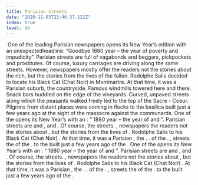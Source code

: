 ```yaml
---
title: Parisian streets
date: "2020-11-03T23:46:37.121Z"
index: true
level: 90
---
```


<Tabs>
<Box title="reading"  isJustify={true}>
 &nbsp;One of the <T translate="ведущих">leading</t> <T translate="Парижских">Parisian</t> <T translate="газет">newspapers</t> opens its New Year’s <T translate="выпуск">edition</t> with an <T translate="неожиданным">unexpected</t><T translate="заголовком">headline</t>: “<T translate="Прощай">Goodbye</t> 1880 year – the year of <T translate="нищеты">poverty</t> and <T translate="бесстыдства">impudicity</t>”. Parisian streets are <T translate="полно">full of</t> <T translate="бродяг">vagabonds</t> and <T translate="нищих">beggars</t>, <T translate="карманников">pickpockets</t> and <T translate="проституток">prostitutes</t>. Of course, <T translate="роскошные">luxury</t> <T translate="экипажи">carriages</t> <T translate="разъезжают">are driving</t> <T translate="по">along</t> the <T translate="тем же">same</t> streets. <T translate="Однако">However</t>, newspapers <T translate="по большей части">mostly</t> <T translate="предлагают">offer</t> the readers not the stories about <T translate="богатых">the rich</t>, but the stories from the lives of the <T translate="падших">fallen</t>. Rodolphe Salis <T translate="решил">decided</t> to <T translate="поселить">locate</t> his Black Cat (Chat Noir) <T translate="на Монмартре">in Montmartre</t>. At that time, it was a Parisian <T translate="окраина">suburb</t>, the <T translate="сельская местность">countryside</t>. <T translate="Знаменитые">Famous</t> <T translate=" ветряные мельницы">windmills</t> <T translate="высились">towered</t> <T translate="тут и там">here and there</t>. <T translate="Забегаловки">Snack bars</t> <T translate="ютились">huddled</t> <T translate="на краю">on the edge </t> of the <T translate="виноградников">vineyards</t>. <T translate="Кривые">Curved</t>, <T translate="немощеные">unpaved</t> streets <T translate="по которым">along which</t> the <T translate="крестьяне">peasants</t> <T translate="свободно разгуливали">walked freely</t> <T translate="вели на вершину">led to the top</t> of the <T translate="Сакре-Кер">Sacre - Coeur</t>. <T translate="Богомольцы">Pilgrims</t> <T translate="из дальних мест">from distant places</t> <T translate="стекались">were coming in flocks</t> to the <T translate="базилике">basilica</t> built just a few years ago <T translate="на месте">at the sight</t> of the <T translate="кровавой расправы">massacre</t> <T translate="над коммунарами">against the communards</t>.</Box>
 <Box title="Exercise">
One of the <CompleteText answer="leading" placeholder="ведущих"/>  <CompleteText answer="Parisian" placeholder="парижских"/>  <CompleteText answer="newspapers" placeholder="газет"/> opens its New Year’s <CompleteText answer="edition" placeholder="выпуск"/>  with an <CompleteText answer="unexpected" placeholder="неожиданным"/>  <CompleteText answer="headline" placeholder="заголовком"/> : “<CompleteText answer="Goodbye" placeholder="Прощай"/>  1880 year – the year of <CompleteText answer="poverty" placeholder="нищеты"/>  and <CompleteText answer="impudicity" placeholder="бесстыдства"/> ”. Parisian streets are <CompleteText answer="full of" placeholder="полно"/>  <CompleteText answer="vagabonds" placeholder="бродяг"/>  and <CompleteText answer="beggars" placeholder="нищих"/> , <CompleteText answer="pickpockets" placeholder="карманников"/>  and <CompleteText answer="prostitutes" placeholder="проституток"/> . Of course, <CompleteText answer="luxury" placeholder="роскошные"/>  <CompleteText answer="carriages" placeholder="экипажи"/> <CompleteText answer="are driving " placeholder="разъезжают"/><CompleteText answer="along" placeholder="по"/>   the <CompleteText answer="same" placeholder="тем же"/>  streets. <CompleteText answer="However" placeholder="Однако"/> , newspapers <CompleteText answer="mostly" placeholder="по большей части"/>  <CompleteText answer="offer" placeholder="предлагают"/>  the readers not the stories about <CompleteText answer="the rich" placeholder="богатых"/> , but the stories from the lives of  <CompleteText answer="the fallen" placeholder="падших"/> . Rodolphe Salis <CompleteText answer="decided" placeholder="решил"/>  to <CompleteText answer="locate" placeholder="поселить"/>  his Black Cat (Chat Noir) <CompleteText answer="in Montmartre" placeholder="на Монмартре"/> . At that time, it was a Parisian <CompleteText answer="suburb" placeholder="окраина"/> , the <CompleteText answer="countryside" placeholder="сельская местность"/> . <CompleteText answer="Famous" placeholder="Знаменитые"/>  <CompleteText answer="windmills" placeholder="ветряные мельницы"/>  <CompleteText answer="towered" placeholder="высились"/>  <CompleteText answer="here and there" placeholder="тут и там"/> . <CompleteText answer="Snack bars" placeholder="Забегаловки"/>  <CompleteText answer="huddled" placeholder="ютились"/>  <CompleteText answer="on the edge" placeholder="на краю"/>  of the <CompleteText answer="vineyards " placeholder="виноградников"/> . <CompleteText answer="Curved" placeholder="Кривые"/> , <CompleteText answer="unpaved" placeholder="немощеные"/>  streets <CompleteText answer="along which " placeholder="по которым"/>  the <CompleteText answer="peasants" placeholder="крестьяне"/>  <CompleteText answer="walked freely" placeholder="свободно разгуливали"/>  <CompleteText answer="led to the top" placeholder="вели на вершину"/>  of the <CompleteText answer="Sacre Coeur" placeholder="Сакре-Кер"/> . <CompleteText answer="Pilgrims" placeholder="Богомольцы"/>  <CompleteText answer="from distant places" placeholder="из дальних мест"/>  <CompleteText answer="were coming in flocks" placeholder="стекались"/>  to the <CompleteText answer="basilica " placeholder="базилике"/>  built just a few years ago <CompleteText answer="at the sight" placeholder="на месте"/>  of the <CompleteText answer="massacre" placeholder="кровавой расправы"/>   <CompleteText answer="against the communards" placeholder="над коммунарами"/> .
 </Box>
 <Box title="Exercise" >
One of the <CompleteText answer="leading" placeholder="ведущих"/>  <CompleteText answer="Parisian" placeholder="парижских"/>  <CompleteText answer="newspapers" placeholder="газет"/> opens its New Year’s <CompleteText answer="edition" placeholder="выпуск"/>  with an <CompleteText answer="unexpected" placeholder="неожиданным"/>  <CompleteText answer="headline" placeholder="заголовком"/> : “<CompleteText answer="Goodbye" placeholder="Прощай"/>  1880 year – the year of <CompleteText answer="poverty" placeholder="нищеты"/>  and <CompleteText answer="impudicity" placeholder="бесстыдства"/> ”. Parisian streets are <CompleteText answer="full of" placeholder="полно"/>  <CompleteText answer="vagabonds" placeholder="бродяг"/>  and <CompleteText answer="beggars" placeholder="нищих"/> , <CompleteText answer="pickpockets" placeholder="карманников"/>  and <CompleteText answer="prostitutes" placeholder="проституток"/> . Of course, <CompleteText answer="luxury" placeholder="роскошные"/>  <CompleteText answer="carriages" placeholder="экипажи"/> <CompleteText answer="are driving " placeholder="разъезжают"/><CompleteText answer="along" placeholder="по"/>   the <CompleteText answer="same" placeholder="тем же"/>  streets. <CompleteText answer="However" placeholder="Однако"/> , newspapers <CompleteText answer="mostly" placeholder="по большей части"/>  <CompleteText answer="offer" placeholder="предлагают"/>  the readers not the stories about <CompleteText answer="the rich" placeholder="богатых"/> , but the stories from the lives of  <CompleteText answer="the fallen" placeholder="падших"/> . Rodolphe Salis <CompleteText answer="decided" placeholder="решил"/>  to <CompleteText answer="locate" placeholder="поселить"/>  his Black Cat (Chat Noir) <CompleteText answer="in Montmartre" placeholder="на Монмартре"/> . At that time, it was a Parisian <CompleteText answer="suburb" placeholder="окраина"/> , the <CompleteText answer="countryside" placeholder="сельская местность"/> . <CompleteText answer="Famous" placeholder="Знаменитые"/>  <CompleteText answer="windmills" placeholder="ветряные мельницы"/>  <CompleteText answer="towered" placeholder="высились"/>  <CompleteText answer="here and there" placeholder="тут и там"/> . <CompleteText answer="Snack bars" placeholder="Забегаловки"/>  <CompleteText answer="huddled" placeholder="ютились"/>  <CompleteText answer="on the edge" placeholder="на краю"/>  of the <CompleteText answer="vineyards " placeholder="виноградников"/> . <CompleteText answer="Curved" placeholder="Кривые"/> , <CompleteText answer="unpaved" placeholder="немощеные"/>  streets <CompleteText answer="along which " placeholder="по которым"/>  the <CompleteText answer="peasants" placeholder="крестьяне"/>  <CompleteText answer="walked freely" placeholder="свободно разгуливали"/>  <CompleteText answer="led to the top" placeholder="вели на вершину"/>  of the <CompleteText answer="Sacre Coeur" placeholder="Сакре-Кер"/> . <CompleteText answer="Pilgrims" placeholder="Богомольцы"/>  <CompleteText answer="from distant places" placeholder="из дальних мест"/>  <CompleteText answer="were coming in flocks" placeholder="стекались"/>  to the <CompleteText answer="basilica " placeholder="базилике"/>  built just a few years ago <CompleteText answer="at the sight" placeholder="на месте"/>  of the <CompleteText answer="massacre" placeholder="кровавой расправы"/>   <CompleteText answer="against the communards" placeholder="над коммунарами"/> .


 </Box>
</Tabs>
